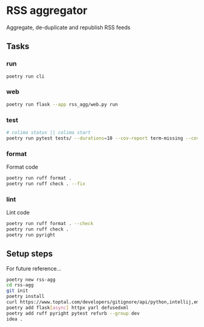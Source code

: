 # RSS aggregator

Aggregate, de-duplicate and republish RSS feeds

## Tasks

### run

```sh
poetry run cli
```

### web

```sh
poetry run flask --app rss_agg/web.py run
```

### test

```sh
# colima status || colima start
poetry run pytest tests/ --durations=10 --cov-report term-missing --cov-fail-under 100 --cov rss_agg
```

### format

Format code

```sh 
poetry run ruff format .
poetry run ruff check . --fix
```

### lint

Lint code

```sh 
poetry run ruff format . --check
poetry run ruff check .
poetry run pyright
```

## Setup steps

For future reference...

```sh 
poetry new rss-agg
cd rss-agg
git init
poetry install
curl https://www.toptal.com/developers/gitignore/api/python,intellij,emacs > .gitignore
poetry add flask[async] httpx yarl defusedxml
poetry add ruff pyright pytest refurb --group dev
idea .
```
